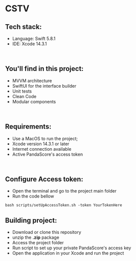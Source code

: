 # CSTV

## Tech stack:
- Language: Swift 5.8.1
- IDE: Xcode 14.3.1
<br>

## You'll find in this project:
- MVVM architecture
- SwiftUI for the interface builder
- Unit tests
- Clean Code
- Modular components
<br>

## Requirements: 
- Use a MacOS to run the project;
- Xcode version 14.3.1 or later
- Internet connection available
- Active PandaScore's access token
<br>

## Configure Access token:
- Open the terminal and go to the project main folder
- Run the code bellow
  
 `bash scripts/setUpAccessToken.sh -token YourTokenHere` 
<br>

## Building project:
- Download or clone this repository
- unzip the **.zip** package 
- Access the project folder
- Run script to set up your private PandaScore's access key
- Open the application in your Xcode and run the project


<br><br>
